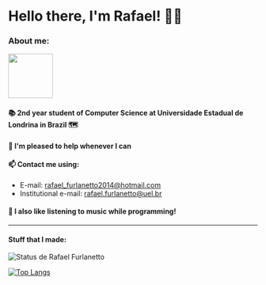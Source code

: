 # Hello there, I'm Rafael! 👨‍💻
### About me:
<img src="https://media.giphy.com/media/naiatn5LxTOsU/giphy.gif" width="90">


#### 📚 2nd year student of Computer Science at Universidade Estadual de Londrina in Brazil 🗺
#### 🙂 I'm pleased to help whenever I can
#### 📫 Contact me using:
* E-mail: rafael_furlanetto2014@hotmail.com
* Institutional e-mail: rafael.furlanetto@uel.br
#### 🎼 I also like listening to music while programming!
---
#### Stuff that I made:

![Status de Rafael Furlanetto](https://github-readme-stats.vercel.app/api?username=RafaelCasamaximo&theme=flag-india&show_icons=true)

[![Top Langs](https://github-readme-stats.vercel.app/api/top-langs/?username=RafaelCasamaximo&theme=flag-india&show_icons=true)](https://github.com/RafaelCasamaximo)
